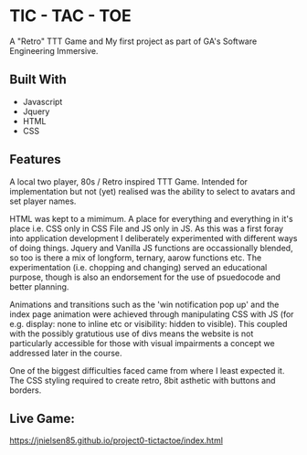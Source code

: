 # TIC - TAC - TOE

A "Retro" TTT Game and My first project as part of GA's Software Engineering Immersive. 

## Built With
* Javascript
* Jquery
* HTML
* CSS

## Features
A local two player, 80s / Retro inspired TTT Game.  Intended for implementation but not (yet) realised was the ability to select to avatars and set player names. 

HTML was kept to a mimimum.  A place for everything and everything in it's place i.e. CSS only in CSS File and JS only in JS.  As this was a first foray into application development I deliberately experimented with different ways of doing things.  Jquery and Vanilla JS functions are occassionally blended, so too is there a mix of longform, ternary, aarow functions etc.  The experimentation (i.e. chopping and changing) served an educational purpose, though is also an endorsement for the use of psuedocode and better planning. 

Animations and transitions such as the 'win notification pop up' and the index page animation were achieved through manipulating CSS with JS (for e.g. display: none to inline etc  or visibility: hidden to visible).  This coupled with the possibly gratutious use of divs means the website is not particularly accessible for those with visual impairments a concept we addressed later in the course.  

One of the biggest difficulties faced came from where I least expected it.  The CSS styling required to create retro, 8bit asthetic with buttons and borders.  

## Live Game:
https://jnielsen85.github.io/project0-tictactoe/index.html

